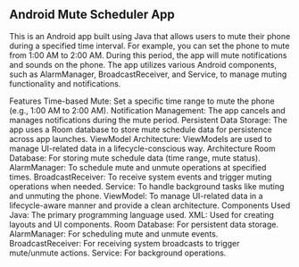 <h2>Android Mute Scheduler App</h2>
This is an Android app built using Java that allows users to mute their phone during a specified time interval. For example, you can set the phone to mute from 1:00 AM to 2:00 AM. During this period, the app will mute notifications and sounds on the phone. The app utilizes various Android components, such as AlarmManager, BroadcastReceiver, and Service, to manage muting functionality and notifications.

Features
Time-based Mute: Set a specific time range to mute the phone (e.g., 1:00 AM to 2:00 AM).
Notification Management: The app cancels and manages notifications during the mute period.
Persistent Data Storage: The app uses a Room database to store mute schedule data for persistence across app launches.
ViewModel Architecture: ViewModels are used to manage UI-related data in a lifecycle-conscious way.
Architecture
Room Database: For storing mute schedule data (time range, mute status).
AlarmManager: To schedule mute and unmute operations at specified times.
BroadcastReceiver: To receive system events and trigger muting operations when needed.
Service: To handle background tasks like muting and unmuting the phone.
ViewModel: To manage UI-related data in a lifecycle-aware manner and provide a clean architecture.
Components Used
Java: The primary programming language used.
XML: Used for creating layouts and UI components.
Room Database: For persistent data storage.
AlarmManager: For scheduling mute and unmute events.
BroadcastReceiver: For receiving system broadcasts to trigger mute/unmute actions.
Service: For background operations.
